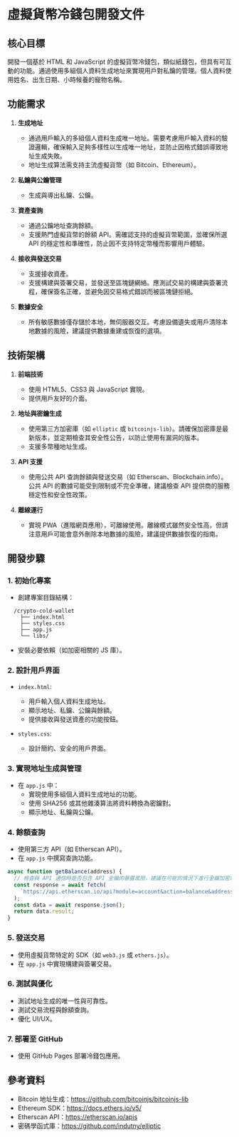 # 虛擬貨幣冷錢包開發文件

## 核心目標

開發一個基於 HTML 和 JavaScript 的虛擬貨幣冷錢包，類似紙錢包，但具有可互動的功能。通過使用多組個人資料生成地址來實現用戶對私鑰的管理。個人資料使用姓名、出生日期、小時候養的寵物名稱。

## 功能需求

1. **生成地址**

   - 通過用戶輸入的多組個人資料生成唯一地址。需要考慮用戶輸入資料的驗證邏輯，確保輸入足夠多樣性以生成唯一地址，並防止因格式錯誤導致地址生成失敗。
   - 地址生成算法需支持主流虛擬貨幣（如 Bitcoin、Ethereum）。

2. **私鑰與公鑰管理**

   - 生成與導出私鑰、公鑰。

3. **資產查詢**

   - 通過公鑰地址查詢餘額。
   - 支援熱門虛擬貨幣的餘額 API。需確認支持的虛擬貨幣範圍，並確保所選 API 的穩定性和準確性，防止因不支持特定幣種而影響用戶體驗。

4. **接收與發送交易**

   - 支援接收資產。
   - 支援構建與簽署交易，並發送至區塊鏈網絡。應測試交易的構建與簽署流程，確保簽名正確，並避免因交易格式錯誤而被區塊鏈拒絕。

5. **數據安全**
   - 所有敏感數據僅存儲於本地，無伺服器交互。考慮設備遺失或用戶清除本地數據的風險，建議提供數據重建或恢復的選項。

## 技術架構

1. **前端技術**

   - 使用 HTML5、CSS3 與 JavaScript 實現。
   - 提供用戶友好的介面。

2. **地址與密鑰生成**

   - 使用第三方加密庫（如 `elliptic` 或 `bitcoinjs-lib`）。請確保加密庫是最新版本，並定期檢查其安全性公告，以防止使用有漏洞的版本。
   - 支援多幣種地址生成。

3. **API 支援**

   - 使用公共 API 查詢餘額與發送交易（如 Etherscan、Blockchain.info）。公共 API 的數據可能受到限制或不完全準確，建議檢查 API 提供商的服務穩定性和安全性政策。

4. **離線運行**
   - 實現 PWA（進階網頁應用），可離線使用。離線模式雖然安全性高，但請注意用戶可能會意外刪除本地數據的風險，建議提供數據恢復的指南。

## 開發步驟

### 1. 初始化專案

- 創建專案目錄結構：

```
  /crypto-cold-wallet
    ├── index.html
    ├── styles.css
    ├── app.js
    └── libs/
```

- 安裝必要依賴（如加密相關的 JS 庫）。

### 2. 設計用戶界面

- `index.html`:

  - 用戶輸入個人資料生成地址。
  - 顯示地址、私鑰、公鑰與餘額。
  - 提供接收與發送資產的功能按鈕。

- `styles.css`:
  - 設計簡約、安全的用戶界面。

### 3. 實現地址生成與管理

- 在 `app.js` 中：
  - 實現使用多組個人資料生成地址的功能。
  - 使用 SHA256 或其他雜湊算法將資料轉換為密鑰對。
  - 顯示地址、私鑰與公鑰。

### 4. 餘額查詢

- 使用第三方 API（如 Etherscan API）。
- 在 `app.js` 中撰寫查詢功能。

```javascript
async function getBalance(address) {
  // 檢查與 API 通信時是否包含 API 金鑰的暴露風險，建議在可能的情況下進行金鑰加密或設置使用限制。
  const response = await fetch(
    `https://api.etherscan.io/api?module=account&action=balance&address=${address}&tag=latest&apikey=YourApiKeyToken`
  );
  const data = await response.json();
  return data.result;
}
```

### 5. 發送交易

- 使用虛擬貨幣特定的 SDK（如 `web3.js` 或 `ethers.js`）。
- 在 `app.js` 中實現構建與簽署交易。

### 6. 測試與優化

- 測試地址生成的唯一性與可靠性。
- 測試交易流程與餘額查詢。
- 優化 UI/UX。

### 7. 部署至 GitHub

- 使用 GitHub Pages 部署冷錢包應用。

## 參考資料

- Bitcoin 地址生成：https://github.com/bitcoinjs/bitcoinjs-lib
- Ethereum SDK：https://docs.ethers.io/v5/
- Etherscan API：https://etherscan.io/apis
- 密碼學函式庫：https://github.com/indutny/elliptic
